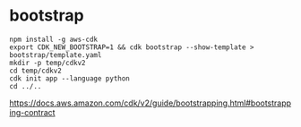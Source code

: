 # bootstrap

```
npm install -g aws-cdk
export CDK_NEW_BOOTSTRAP=1 && cdk bootstrap --show-template > bootstrap/template.yaml
mkdir -p temp/cdkv2
cd temp/cdkv2
cdk init app --language python
cd ../..
```

https://docs.aws.amazon.com/cdk/v2/guide/bootstrapping.html#bootstrapping-contract
